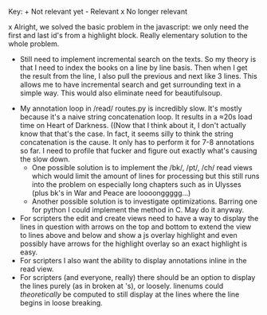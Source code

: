  Key:
    + Not relevant yet
    - Relevant
    x No longer relevant

 x Alright, we solved the basic problem in the javascript: we only need the
   first and last id's from a highlight block. Really elementary solution to the
   whole problem.
 + Still need to implement incremental search on the texts. So my theory is that
   I need to index the books on a line by line basis. Then when I get the result
   from the line, I also pull the previous and next like 3 lines. This allows me
   to have incremental search and get surrounding text in a simple way. This
   would also eliminate need for beautifulsoup.
 - My annotation loop in /read/ routes.py is incredibly slow. It's mostly
   because it's a naive string concatenation loop. It results in a ≈20s load
   time on Heart of Darkness. ((Now that I think about it, I don't actually know
   that that's the case. In fact, it seems silly to think the string
   concatenation is the cause. It only has to perform it for 7-8 annotations so
   far. I need to profile that fucker and figure out exactly what's causing the
   slow down.
    - One possible solution is to implement the /bk/, /pt/, /ch/ read views
      which would limit the amount of lines for processing but this still runs
      into the problem on especially long chapters such as in Ulysses (plus bk's
      in War and Peace are loooonggggg...)
    - Another possible solution is to investigate optimizations. Barring one for
      python I could implement the method in C. May do it anyway.
 - For scripters the edit and create views need to have a way to display the
   lines in question with arrows on the top and bottom to extend the view to
   lines above and below and show a js overlay highlight and even possibly have
   arrows for the highlight overlay so an exact highlight is easy.
 - For scripters I also want the ability to display annotations inline in the
   read view.
 - For scripters (and everyone, really) there should be an option to display the
   lines purely (as in broken at <line>'s), or loosely. linenums could
   _theoretically_ be computed to still display at the lines where the line
   begins in loose breaking.
